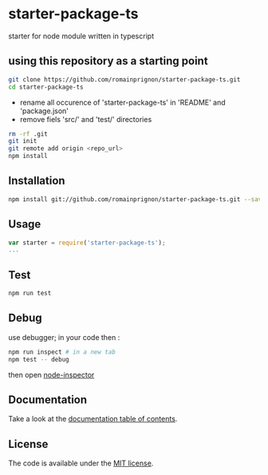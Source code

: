 # starter-package-ts

starter for node module written in typescript

## using this repository as a starting point

```sh
git clone https://github.com/romainprignon/starter-package-ts.git
cd starter-package-ts
```

* rename all occurence of 'starter-package-ts' in 'README' and 'package.json'
* remove fiels 'src/' and 'test/' directories

```sh
rm -rf .git
git init
git remote add origin <repo_url>
npm install
```

## Installation

```sh
npm install git://github.com/romainprignon/starter-package-ts.git --save
```

## Usage

```js
var starter = require('starter-package-ts');
...
```

## Test

```sh
npm run test
```

## Debug

use debugger; in your code then :
```sh
npm run inspect # in a new tab
npm test -- debug
```
then open [node-inspector](http://127.0.0.1:8080/debug?port=5858)

## Documentation

Take a look at the [documentation table of contents](doc/TOC.md).

## License

The code is available under the [MIT license](LICENSE.md).
